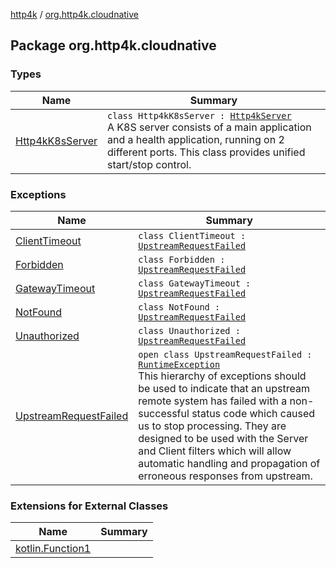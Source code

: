[http4k](../index.md) / [org.http4k.cloudnative](./index.md)

## Package org.http4k.cloudnative

### Types

| Name | Summary |
|---|---|
| [Http4kK8sServer](-http4k-k8s-server/index.md) | `class Http4kK8sServer : `[`Http4kServer`](../org.http4k.server/-http4k-server/index.md)<br>A K8S server consists of a main application and a health application, running on 2 different ports. This class provides unified start/stop control. |

### Exceptions

| Name | Summary |
|---|---|
| [ClientTimeout](-client-timeout/index.md) | `class ClientTimeout : `[`UpstreamRequestFailed`](-upstream-request-failed/index.md) |
| [Forbidden](-forbidden/index.md) | `class Forbidden : `[`UpstreamRequestFailed`](-upstream-request-failed/index.md) |
| [GatewayTimeout](-gateway-timeout/index.md) | `class GatewayTimeout : `[`UpstreamRequestFailed`](-upstream-request-failed/index.md) |
| [NotFound](-not-found/index.md) | `class NotFound : `[`UpstreamRequestFailed`](-upstream-request-failed/index.md) |
| [Unauthorized](-unauthorized/index.md) | `class Unauthorized : `[`UpstreamRequestFailed`](-upstream-request-failed/index.md) |
| [UpstreamRequestFailed](-upstream-request-failed/index.md) | `open class UpstreamRequestFailed : `[`RuntimeException`](https://kotlinlang.org/api/latest/jvm/stdlib/kotlin/-runtime-exception/index.html)<br>This hierarchy of exceptions should be used to indicate that an upstream remote system has failed with a non-successful status code which caused us to stop processing. They are designed to be used with the Server and Client filters which will allow automatic handling and propagation of erroneous responses from upstream. |

### Extensions for External Classes

| Name | Summary |
|---|---|
| [kotlin.Function1](kotlin.-function1/index.md) |  |
